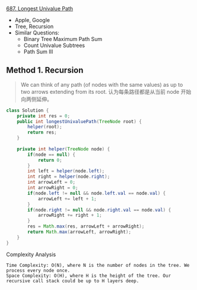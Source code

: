 [687. Longest Univalue Path](https://leetcode.com/problems/longest-univalue-path/)

* Apple, Google
* Tree, Recursion
* Similar Questions:
    * Binary Tree Maximum Path Sum
    * Count Univalue Subtrees
    * Path Sum III
    

## Method 1. Recursion
> We can think of any path (of nodes with the same values) as up to two arrows extending from its root. 认为每条路径都是从当前 node 开始向两侧延伸。
>

```java 
class Solution {
    private int res = 0;
    public int longestUnivaluePath(TreeNode root) {
        helper(root);
        return res;
    }
    
    private int helper(TreeNode node) {
        if(node == null) {  
            return 0;
        }
        int left = helper(node.left);
        int right = helper(node.right);
        int arrowLeft = 0;
        int arrowRight = 0;
        if(node.left != null && node.left.val == node.val) {
            arrowLeft += left + 1;
        }
        if(node.right != null && node.right.val == node.val) {
            arrowRight += right + 1;
        }
        res = Math.max(res, arrowLeft + arrowRight);
        return Math.max(arrowLeft, arrowRight);
    }
}
```
Complexity Analysis

    Time Complexity: O(N), where N is the number of nodes in the tree. We process every node once.
    Space Complexity: O(H), where H is the height of the tree. Our recursive call stack could be up to H layers deep.
